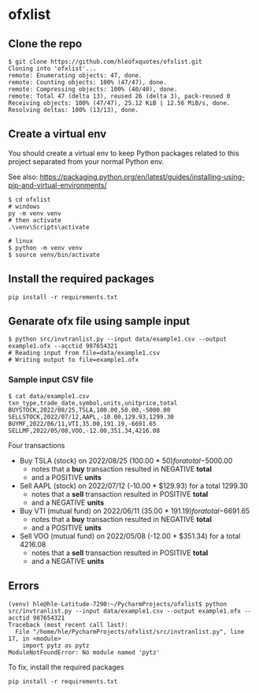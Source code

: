 # ofxlist

## Clone the repo ##
```
$ git clone https://github.com/hleofxquotes/ofxlist.git
Cloning into 'ofxlist'...
remote: Enumerating objects: 47, done.
remote: Counting objects: 100% (47/47), done.
remote: Compressing objects: 100% (40/40), done.
remote: Total 47 (delta 13), reused 26 (delta 3), pack-reused 0
Receiving objects: 100% (47/47), 25.12 KiB | 12.56 MiB/s, done.
Resolving deltas: 100% (13/13), done.
```

## Create a virtual env ##

You should create a virtual env to keep Python packages related to this project separated from your normal Python env.

See also: https://packaging.python.org/en/latest/guides/installing-using-pip-and-virtual-environments/

```
$ cd ofxlist
# windows
py -m venv venv
# then activate
.\venv\Scripts\activate

# linux
$ python -m venv venv
$ source venv/bin/activate
```
## Install the required packages ##
```
pip install -r requirements.txt
```

## Genarate ofx file using sample input ##

```
$ python src/invtranlist.py --input data/example1.csv --output example1.ofx --acctid 987654321
# Reading input from file=data/example1.csv
# Writing output to file=example1.ofx
```

### Sample input CSV file ###

```
$ cat data/example1.csv 
txn_type,trade_date,symbol,units,unitprice,total
BUYSTOCK,2022/08/25,TSLA,100.00,50.00,-5000.00
SELLSTOCK,2022/07/12,AAPL,-10.00,129.93,1299.30
BUYMF,2022/06/11,VTI,35.00,191.19,-6691.65
SELLMF,2022/05/08,VOO,-12.00,351.34,4216.08
```

Four transactions

* Buy TSLA (stock) on 2022/08/25 (100.00 * $50) for a total -$5000.00 
  - notes that a **buy** transaction resulted in NEGATIVE **total**
  - and a POSITIVE **units**
* Sell AAPL (stock) on 2022/07/12 (-10.00 * $129.93) for a total 1299.30
  - notes that a **sell** transaction resulted in POSITIVE **total**
  - and a NEGATIVE **units**
* Buy VTI (mutual fund) on 2022/06/11 (35.00 * $191.19) for a total -$6691.65
  - notes that a **buy** transaction resulted in NEGATIVE **total**
  - and a POSITIVE **units**
* Sell VOO (mutual fund) on 2022/05/08 (-12.00 * $351.34) for a total 4216.08
  - notes that a **sell** transaction resulted in POSITIVE **total**
  - and a NEGATIVE **units**


## Errors ##

```
(venv) hle@hle-Latitude-7290:~/PycharmProjects/ofxlist$ python src/invtranlist.py --input data/example1.csv --output example1.ofx --acctid 987654321
Traceback (most recent call last):
  File "/home/hle/PycharmProjects/ofxlist/src/invtranlist.py", line 17, in <module>
    import pytz as pytz
ModuleNotFoundError: No module named 'pytz'
```

To fix, install the required packages

```
pip install -r requirements.txt
```
